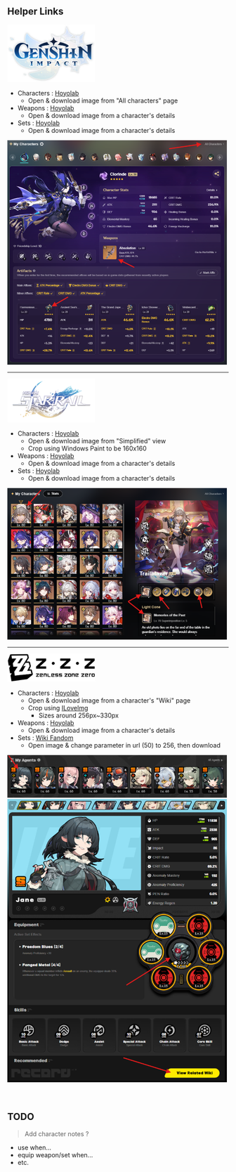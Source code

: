 ## Helper Links

<img src="assets/images/gi/GI_Logo.png" alt="Step 1" width="200"/>

- Characters : [Hoyolab](https://www.hoyolab.com/accountCenter/postList?id=17195645)
  - Open & download image from "All characters" page
- Weapons : [Hoyolab](https://www.hoyolab.com/accountCenter/postList?id=17195645)
  - Open & download image from a character's details
- Sets : [Hoyolab](https://www.hoyolab.com/accountCenter/postList?id=17195645)
  - Open & download image from a character's details

<img src="assets/readme/gi-image-loc-1.png" alt="Step 1" width="500"/>

---

<img src="assets/images/hsr/HSR_Logo.png" alt="Step 1" width="200"/>

- Characters : [Hoyolab](https://www.hoyolab.com/accountCenter/postList?id=17195645)
  - Open & download image from "Simplified" view
  - Crop using Windows Paint to be 160x160
- Weapons : [Hoyolab](https://www.hoyolab.com/accountCenter/postList?id=17195645)
  - Open & download image from a character's details
- Sets : [Hoyolab](https://www.hoyolab.com/accountCenter/postList?id=17195645)
  - Open & download image from a character's details

<img src="assets/readme/hsr-image-loc-1.png" alt="Step 1" width="500"/>

---

<img src="assets/images/zzz/ZZZ_Logo.png" alt="Step 1" width="200"/>

- Characters : [Hoyolab](https://www.hoyolab.com/accountCenter/postList?id=17195645)
  - Open & download image from a character's "Wiki" page
  - Crop using [ILoveImg](https://www.iloveimg.com/crop-image)
    - Sizes around 256px~330px
- Weapons : [Hoyolab](https://www.hoyolab.com/accountCenter/postList?id=17195645)
  - Open & download image from a character's details
- Sets : [Wiki Fandom](https://zenless-zone-zero.fandom.com/wiki/Drive_Disc)
  - Open image & change parameter in url (50) to 256, then download

<img src="assets/readme/zzz-image-loc-1.png" alt="Step 1" width="500"/>
<img src="assets/readme/zzz-image-loc-2.png" alt="Step 2" width="500"/>

<br>
<br>
<br>

## TODO

> Add character notes ?
- use when...
- equip weapon/set when...
- etc.
